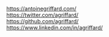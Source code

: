 https://antoinegriffard.com/  
https://twitter.com/agriffard/  
https://github.com/agriffard/  
https://www.linkedin.com/in/agriffard/  
